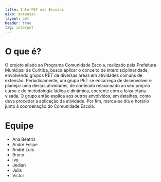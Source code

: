```yaml
---
title: InterPET nas Escolas
eixo: extensao
layout: pet
header: true
tag: interpet
---
```


# O que é?
O projeto aliado ao Programa Comunidade Escola, realizado pela Prefeitura Municipal de Curitiba, busca aplicar o conceito de interdisciplinaridade, envolvendo grupos PET de diversas áreas em atividades comuns de extensão. Periodicamente, um grupo PET se encarrega de desenvolver e planejar uma destas atividades, de conteúdo relacionado ao seu próprio curso e de metodologia lúdica e dinâmica, coerente com a faixa etária visada. O grupo então explica aos outros envolvidos, em detalhes, como deve proceder a aplicação da atividade. Por fim, marca-se dia e horário junto à coordenação do Comunidade Escola.

# Equipe
* Ana Beatriz
* André Felipe
* André Luis
* Bruno
* Ivo
* Jedian
* Julia
* Victor
